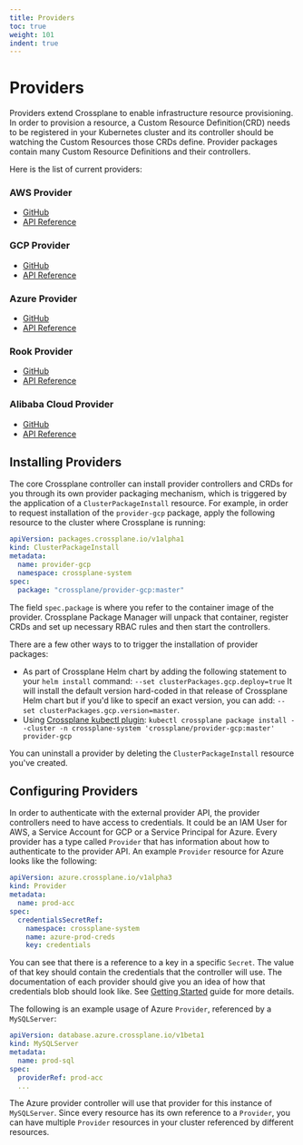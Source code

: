 ```yaml
---
title: Providers
toc: true
weight: 101
indent: true
---
```


# Providers

Providers extend Crossplane to enable infrastructure resource provisioning.
In order to provision a resource, a Custom Resource Definition(CRD)
needs to be registered in your Kubernetes cluster and its controller should
be watching the Custom Resources those CRDs define. Provider packages
contain many Custom Resource Definitions and their controllers.

Here is the list of current providers:

### AWS Provider
* [GitHub][provider-aws]
* [API Reference][aws-reference]

### GCP Provider
* [GitHub][provider-gcp]
* [API Reference][gcp-reference]

### Azure Provider
* [GitHub][provider-azure]
* [API Reference][azure-reference]

### Rook Provider
* [GitHub][provider-rook]
* [API Reference][rook-reference]

### Alibaba Cloud Provider
* [GitHub][provider-alibaba]
* [API Reference][alibaba-reference]

## Installing Providers

The core Crossplane controller can install provider controllers and CRDs for you
through its own provider packaging mechanism, which is triggered by the application
of a `ClusterPackageInstall` resource. For example, in order to request
installation of the `provider-gcp` package, apply the following resource to the
cluster where Crossplane is running:

```yaml
apiVersion: packages.crossplane.io/v1alpha1
kind: ClusterPackageInstall
metadata:
  name: provider-gcp
  namespace: crossplane-system
spec:
  package: "crossplane/provider-gcp:master"
```

The field `spec.package` is where you refer to the container image of the
provider. Crossplane Package Manager will unpack that container, register
CRDs and set up necessary RBAC rules and then start the controllers.

There are a few other ways to to trigger the installation of provider
packages:

* As part of Crossplane Helm chart by adding the following
  statement to your `helm install` command: `--set clusterPackages.gcp.deploy=true`
  It will install the default version hard-coded in that release of Crossplane
  Helm chart but if you'd like to specif an exact version, you can add:
  `--set clusterPackages.gcp.version=master`.
* Using [Crossplane kubectl plugin][crossplane-cli]:
  `kubectl crossplane package install --cluster -n crossplane-system 'crossplane/provider-gcp:master' provider-gcp`

You can uninstall a provider by deleting the `ClusterPackageInstall` resource
you've created.

## Configuring Providers

In order to authenticate with the external provider API, the provider controllers
need to have access to credentials. It could be an IAM User for AWS, a Service
Account for GCP or a Service Principal for Azure. Every provider has a type called
`Provider` that has information about how to authenticate to the provider API.
An example `Provider` resource for Azure looks like the following:

```yaml
apiVersion: azure.crossplane.io/v1alpha3
kind: Provider
metadata:
  name: prod-acc
spec:
  credentialsSecretRef:
    namespace: crossplane-system
    name: azure-prod-creds
    key: credentials
```

You can see that there is a reference to a key in a specific `Secret`. The value
of that key should contain the credentials that the controller will use. The
documentation of each provider should give you an idea of how that credentials
blob should look like. See [Getting Started][getting-started] guide for more details.

The following is an example usage of Azure `Provider`, referenced by a `MySQLServer`:

```yaml
apiVersion: database.azure.crossplane.io/v1beta1
kind: MySQLServer
metadata:
  name: prod-sql
spec:
  providerRef: prod-acc
  ...
```

The Azure provider controller will use that provider for this instance of `MySQLServer`.
Since every resource has its own reference to a `Provider`, you can have multiple
`Provider` resources in your cluster referenced by different resources.


<!-- Named Links -->

[provider-aws]: https://github.com/crossplane/provider-aws
[aws-reference]: https://doc.crds.dev/github.com/crossplane/provider-aws
[provider-gcp]: https://github.com/crossplane/provider-gcp
[gcp-reference]: https://doc.crds.dev/github.com/crossplane/provider-gcp
[provider-azure]: https://github.com/crossplane/provider-azure
[azure-reference]: https://doc.crds.dev/github.com/crossplane/provider-azure
[provider-rook]: https://github.com/crossplane/provider-rook
[rook-reference]: https://doc.crds.dev/github.com/crossplane/provider-rook
[provider-alibaba]: https://github.com/crossplane/provider-alibaba
[alibaba-reference]: https://doc.crds.dev/github.com/crossplane/provider-alibaba
[getting-started]: ../getting-started/install-configure.md
[crossplane-cli]: https://github.com/crossplane/crossplane-cli
